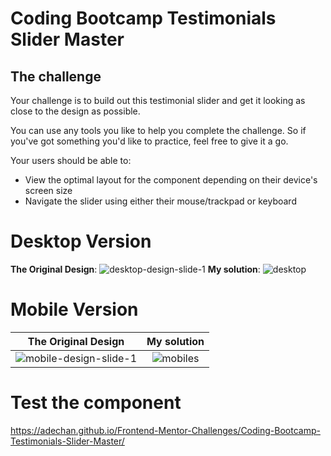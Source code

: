 # Coding Bootcamp Testimonials Slider Master

## The challenge

Your challenge is to build out this testimonial slider and get it looking as close to the design as possible.

You can use any tools you like to help you complete the challenge. So if you've got something you'd like to practice, feel free to give it a go.

Your users should be able to: 

- View the optimal layout for the component depending on their device's screen size
- Navigate the slider using either their mouse/trackpad or keyboard

# Desktop Version
**The Original Design**: 
![desktop-design-slide-1](https://user-images.githubusercontent.com/29714385/89767076-e0220e80-db01-11ea-8218-53f8d9f87e29.jpg)
**My solution**: 
![desktop](https://user-images.githubusercontent.com/29714385/89772469-b9b4a100-db0a-11ea-9049-6dd7aa824192.PNG)

# Mobile Version
**The Original Design** |**My solution**
:-------------------------:|:-------------------------:
![mobile-design-slide-1](https://user-images.githubusercontent.com/29714385/89767130-f8922900-db01-11ea-85ae-13abd362a986.jpg)  |  ![mobiles](https://user-images.githubusercontent.com/29714385/89772494-c0431880-db0a-11ea-8f34-a014df2be57d.PNG)


# Test the component
https://adechan.github.io/Frontend-Mentor-Challenges/Coding-Bootcamp-Testimonials-Slider-Master/
